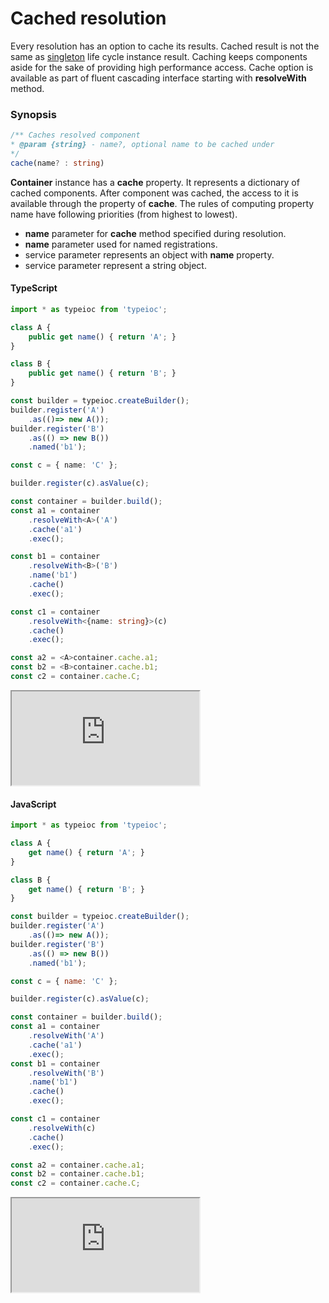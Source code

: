 # Cached resolution

Every resolution has an option to cache its results. Cached result is not the same as [singleton](../life-cycle/singleton.md) life cycle instance result. Caching keeps components aside for the sake of providing high performance access. Cache option is available as part of fluent cascading interface starting with **resolveWith** method.

### Synopsis

```typescript
/** Caches resolved component
* @param {string} - name?, optional name to be cached under
*/
cache(name? : string)
```

**Container** instance has a **cache** property. It represents a dictionary of cached components. After component was cached, the access to it is available through the property of **cache**. The rules of computing property name have following priorities (from highest to lowest).

* **name** parameter for **cache** method specified during resolution.
* **name** parameter used for named registrations.
* service parameter represents an object with **name** property.
* service parameter represent a string object.

#### TypeScript

```typescript
import * as typeioc from 'typeioc';

class A {
    public get name() { return 'A'; }
}

class B {
    public get name() { return 'B'; }
}

const builder = typeioc.createBuilder();
builder.register('A')
    .as(()=> new A());
builder.register('B')
    .as(() => new B())
    .named('b1');

const c = { name: 'C' };

builder.register(c).asValue(c);

const container = builder.build();
const a1 = container
    .resolveWith<A>('A')
    .cache('a1')
    .exec();

const b1 = container
    .resolveWith<B>('B')
    .name('b1')
    .cache()
    .exec();

const c1 = container
    .resolveWith<{name: string}>(c)
    .cache()
    .exec();

const a2 = <A>container.cache.a1;
const b2 = <B>container.cache.b1;
const c2 = container.cache.C;
```

<!--sec data-title="Run example" data-id="section0" data-show=true data-collapse=true ces-->

<iframe class="example" src="https://stackblitz.com/edit/tioc-cached-resolution-ts?embed=1&file=index.ts">
</iframe>

<!--endsec-->

#### JavaScript

```javascript
import * as typeioc from 'typeioc';

class A {
    get name() { return 'A'; }
}

class B {
    get name() { return 'B'; }
}

const builder = typeioc.createBuilder();
builder.register('A')
    .as(()=> new A());
builder.register('B')
    .as(() => new B())
    .named('b1');

const c = { name: 'C' };

builder.register(c).asValue(c);

const container = builder.build();
const a1 = container
    .resolveWith('A')
    .cache('a1')
    .exec();
const b1 = container
    .resolveWith('B')
    .name('b1')
    .cache()
    .exec();

const c1 = container
    .resolveWith(c)
    .cache()
    .exec();

const a2 = container.cache.a1;
const b2 = container.cache.b1;
const c2 = container.cache.C;
```

<!--sec data-title="Run example" data-id="section1" data-show=true data-collapse=true ces-->

<iframe class="example" src="https://stackblitz.com/edit/tioc-cached-resolution-js?embed=1&file=index.js">
</iframe>

<!--endsec-->
